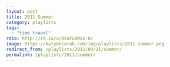 ```yaml
---
layout: post
title: 2011 Summer
category: playlists
tags:
  - "time travel"
rdio: http://rd.io/x/QXaYuDMox-8/
image: https://katydecorah.com/img/playlists/2011-summer.png
redirect_from: /playlists/2011/09/21/summer/
permalink: /playlists/2011/summer/
---
```

